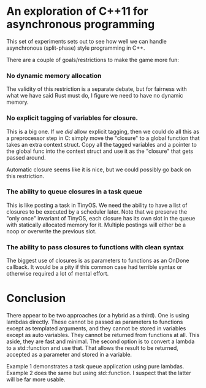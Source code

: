 # An exploration of C++11 for asynchronous programming

This set of experiments sets out to see how well we can handle asynchronous
(split-phase) style programming in C++.

There are a couple of goals/restrictions to make the game more fun:

### No dynamic memory allocation

The validity of this restriction is a separate debate, but for fairness with
what we have said Rust must do, I figure we need to have no dynamic memory.

### No explicit tagging of variables for closure.

This is a big one. If we *did* allow explicit tagging, then we could do all
this as a preprocessor step in C: simply move the "closure" to a global
function that takes an extra context struct. Copy all the tagged variables and
a pointer to the global func into the context struct and use it as the
"closure" that gets passed around.

Automatic closure seems like it is nice, but we could possibly go back on this
restriction.

### The ability to queue closures in a task queue

This is like posting a task in TinyOS. We need the ability to have a list of
closures to be executed by a scheduler later. Note that we preserve the
"only once" invariant of TinyOS, each closure has its own slot in the queue
with statically allocated memory for it. Multiple postings will either be
a noop or overwrite the previous slot.

### The ability to pass closures to functions with clean syntax

The biggest use of closures is as parameters to functions as an OnDone callback.
It would be a pity if this common case had terrible syntax or otherwise required
a lot of mental effort.

# Conclusion

There appear to be two approaches (or a hybrid as a third). One is using lambdas
directly. These cannot be passed as parameters to functions except as templated
arguments, and they cannot be stored in variables except as auto variables. They
cannot be returned from functions at all. This aside, they are fast and minimal.
The second option is to convert a lambda to a std::function and use that. That
allows the result to be returned, accepted as a parameter and stored in a variable.

Example 1 demonstrates a task queue application using pure lambdas. Example 2
does the same but using std::function. I suspect that the latter will be far
more usable.
